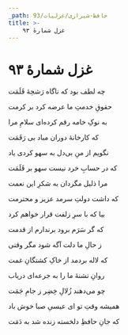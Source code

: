 ```yaml
---
_path: حافظ-شیرازی/غزلیات/93
title: >-
    غزل شمارهٔ ۹۳
---
```

# غزل شمارهٔ ۹۳

<div class="b" id="bn1"><div class="m1"><p>چه لطف بود که ناگاه رَشحِهٔ قَلَمَت</p></div>
<div class="m2"><p>حقوقِ خدمتِ ما عرضه کرد بر کرمت</p></div></div>
<div class="b" id="bn2"><div class="m1"><p>به نوکِ خامه رقم کرده‌ای سلامِ مرا</p></div>
<div class="m2"><p>که کارخانهٔ دوران مباد بی رَقَمَت</p></div></div>
<div class="b" id="bn3"><div class="m1"><p>نگویم از منِ بی‌دل به سهو کردی یاد</p></div>
<div class="m2"><p>که در حسابِ خرد نیست سهو بر قَلَمَت</p></div></div>
<div class="b" id="bn4"><div class="m1"><p>مرا ذلیل مگردان به شکرِ این نعمت</p></div>
<div class="m2"><p>که داشت دولتِ سرمد عزیز و محترمت</p></div></div>
<div class="b" id="bn5"><div class="m1"><p>بیا که با سرِ زلفت قرار خواهم کرد</p></div>
<div class="m2"><p>که گر سَرَم برود برندارم از قدمت</p></div></div>
<div class="b" id="bn6"><div class="m1"><p>ز حالِ ما دلت آگه شود مگر وقتی</p></div>
<div class="m2"><p>که لاله بردمد از خاکِ کشتگانِ غمت</p></div></div>
<div class="b" id="bn7"><div class="m1"><p>روانِ تشنهٔ ما را به جرعه‌ای دریاب</p></div>
<div class="m2"><p>چو می‌دهند زُلالِ خِضِر ز جامِ جَمَت</p></div></div>
<div class="b" id="bn8"><div class="m1"><p>همیشه وقتِ تو ای عیسیِ صبا خوش باد</p></div>
<div class="m2"><p>که جانِ حافظِ دلخسته زنده شد به دَمَت</p></div></div>
